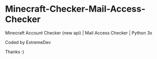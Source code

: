 # Minecraft-Checker-Mail-Access-Checker
Minecraft Account Checker (new api) | Mail Access Checker | Python 3x


Coded by ExtremeDev

Thanks :)
